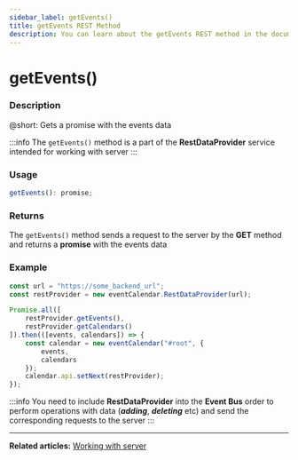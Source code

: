```yaml
---
sidebar_label: getEvents()
title: getEvents REST Method
description: You can learn about the getEvents REST method in the documentation of the DHTMLX JavaScript Event Calendar library. Browse developer guides and API reference, try out code examples and live demos, and download a free 30-day evaluation version of DHTMLX Event Calendar.
---
```


# getEvents()

### Description

@short: Gets a promise with the events data

:::info
The `getEvents()` method is a part of the **RestDataProvider** service intended for working with server
:::

### Usage

~~~jsx {}
getEvents(): promise;
~~~

### Returns

The `getEvents()` method sends a request to the server by the **GET** method and returns a **promise** with the events data

### Example

~~~jsx {5,9}
const url = "https://some_backend_url";
const restProvider = new eventCalendar.RestDataProvider(url);

Promise.all([
	restProvider.getEvents(),
	restProvider.getCalendars()
]).then(([events, calendars]) => {
	const calendar = new eventCalendar("#root", {
		events,
		calendars
	});
	calendar.api.setNext(restProvider);
});
~~~

:::info
You need to include **RestDataProvider** into the **Event Bus** order to perform operations with data (***adding***, ***deleting*** etc) and send the corresponding requests to the server
:::

---

**Related articles:** [Working with server](../../../guides/working_with_server)
